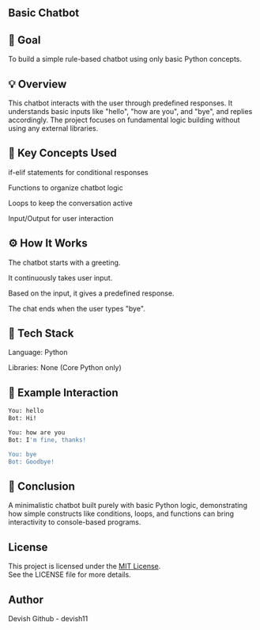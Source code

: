 ## Basic Chatbot
## 🎯 Goal

To build a simple rule-based chatbot using only basic Python concepts.

## 💡 Overview

This chatbot interacts with the user through predefined responses.
It understands basic inputs like "hello", "how are you", and "bye", and replies accordingly.
The project focuses on fundamental logic building without using any external libraries.

## 🧩 Key Concepts Used

if-elif statements for conditional responses

Functions to organize chatbot logic

Loops to keep the conversation active

Input/Output for user interaction

## ⚙️ How It Works

The chatbot starts with a greeting.

It continuously takes user input.

Based on the input, it gives a predefined response.

The chat ends when the user types "bye".

## 🐍 Tech Stack

Language: Python

Libraries: None (Core Python only)

## 💬 Example Interaction
```bash
You: hello  
Bot: Hi!  

You: how are you  
Bot: I'm fine, thanks!  

You: bye  
Bot: Goodbye!
```
## 🏁 Conclusion

A minimalistic chatbot built purely with basic Python logic, demonstrating how simple constructs like conditions, loops, and functions can bring interactivity to console-based programs.

## License
This project is licensed under the [MIT License](LICENSE).  
See the LICENSE file for more details.

## Author 
Devish 
Github - devish11
